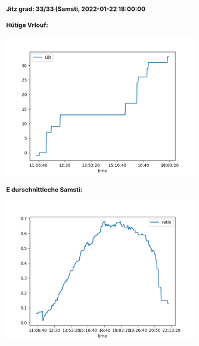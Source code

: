 ### Jitz grad: 33/33 (Samsti, 2022-01-22 18:00:00

### Hütige Vrlouf:
![Graph](Today.png)

### E durschnittleche Samsti:
![Graph](Samsti.png)